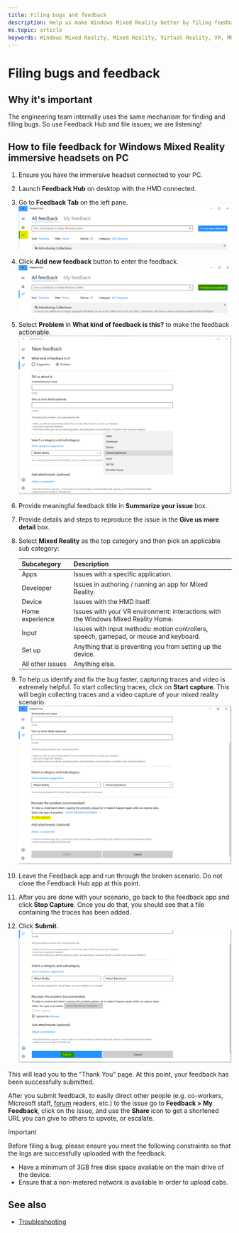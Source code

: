 ```yaml
---
title: Filing bugs and feedback
description: Help us make Windows Mixed Reality better by filing feedback using the correct categories in the Feedback Hub app.
ms.topic: article
keywords: Windows Mixed Reality, Mixed Reality, Virtual Reality, VR, MR, Feedback, Feedback Hub, bugs
---
```




# Filing bugs and feedback

## Why it's important

The engineering team internally uses the same mechanism for finding and filing bugs. So use Feedback Hub and file issues; we are listening!

## How to file feedback for Windows Mixed Reality immersive headsets on PC
1. Ensure you have the immersive headset connected to your PC.
2. Launch **Feedback Hub** on desktop with the HMD connected.
3. Go to **Feedback Tab** on the left pane. ![Feedback Tab](images/feedback1.png) 
4. Click **Add new feedback** button to enter the feedback. ![Add new feedback](images/feedback2.png)
5. Select **Problem** in **What kind of feedback is this?** to make the feedback actionable. ![Details and repro steps](images/feedback3.png)
6. Provide meaningful feedback title in **Summarize your issue** box.
7. Provide details and steps to reproduce the issue in the **Give us more detail** box.
8. Select **Mixed Reality** as the top category and then pick an applicable sub category:

   | Subcategory      | Description                                                                           |
   |------------------|---------------------------------------------------------------------------------------|
   | Apps             | Issues with a specific application.                                                   |
   | Developer        | Issues in authoring / running an app for Mixed Reality.                               |
   | Device           | Issues with the HMD itself.                                                           |
   | Home experience  | Issues with your VR environment: interactions with the Windows Mixed Reality Home.    |
   | Input            | Issues with input methods: motion controllers, speech, gamepad, or mouse and keyboard.|
   | Set up           | Anything that is preventing you from setting up the device.                           |
   | All other issues | Anything else.                                                                        |


9. To help us identify and fix the bug faster, capturing traces and video is extremely helpful. To start collecting traces, click on **Start capture**. This will begin collecting traces and a video capture of your mixed reality scenario.![Start Capture](images/feedback4.png)
10. Leave the Feedback app and run through the broken scenario. Do not close the Feedback Hub app at this point.
11. After you are done with your scenario, go back to the feedback app and click **Stop Capture**. Once you do that, you should see that a file containing the traces has been added.
12. Click **Submit**.![Submit](images/feedback5.png)

This will lead you to the "Thank You" page. At this point, your feedback has been successfully submitted. 

After you submit feedback, to easily direct other people (e.g. co-workers, Microsoft staff, [forum](https://forums.hololens.com/) readers, etc.) to the issue go to **Feedback > My Feedback**, click on the issue, and use the **Share** icon to get a shortened URL you can give to others to upvote, or escalate.

> [!IMPORTANT]
> Before filing a bug, please ensure you meet the following constraints so that the logs are successfully uploaded with the feedback.
>    * Have a minimum of 3GB free disk space available on the main drive of the device.
>    * Ensure that a non-metered network is available in order to upload cabs.


## See also
* [Troubleshooting](troubleshooting-windows-mixed-reality.md)


